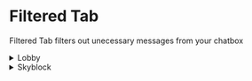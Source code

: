 # Filtered Tab <br>
Filtered Tab filters out unecessary messages from your chatbox <br>

<details>
  <summary> Lobby </summary>
  
  - Maxed hyped message <br>
  ![image goes here](/assets/hype_message.png "Max hype message")
  
</details>
  
<details>
  <summary> Skyblock </summary>
  
  - Useless Bazaar Message <br>
  - Report Messages
  - WatchDog Messages

  
</details>
